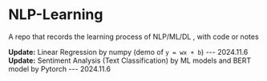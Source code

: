 # NLP-Learning
A repo that records the learning process of NLP/ML/DL , with code or notes

**Update:** Linear Regression by numpy (demo of `y = wx + b`)    --- 2024.11.6
**Update:** Sentiment Analysis (Text Classification) by ML models and BERT model by Pytorch    --- 2024.11.6
